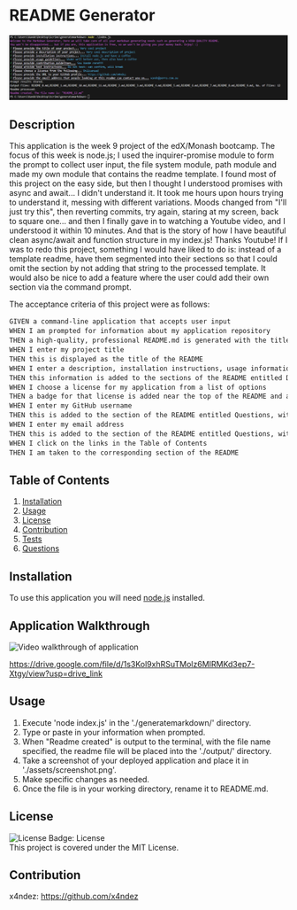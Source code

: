 # README Generator

![Screenshot of application](./assets/images/screenshot.png)

## Description
This application is the week 9 project of the edX/Monash bootcamp. The focus of this week is node.js; I used the inquirer-promise module to form the prompt to collect user input, the file system module, path module and made my own module that contains the readme template.  I found most of this project on the easy side, but then I thought I understood promises with async and await... I didn't understand it. It took me hours upon hours trying to understand it, messing with different variations.  Moods changed from "I'll just try this", then reverting commits, try again, staring at my screen, back to square one... and then I finally gave in to watching a Youtube video, and I understood it within 10 minutes.  And that is the story of how I have beautiful clean async/await and function structure in my index.js!  Thanks Youtube!  If I was to redo this project, something I would have liked to do is: instead of a template readme, have them segmented into their sections so that I could omit the section by not adding that string to the processed template.  It would also be nice to add a feature where the user could add their own section via the command prompt.

The acceptance criteria of this project were as follows:

```md
GIVEN a command-line application that accepts user input
WHEN I am prompted for information about my application repository
THEN a high-quality, professional README.md is generated with the title of my project and sections entitled Description, Table of Contents, Installation, Usage, License, Contributing, Tests, and Questions
WHEN I enter my project title
THEN this is displayed as the title of the README
WHEN I enter a description, installation instructions, usage information, contribution guidelines, and test instructions
THEN this information is added to the sections of the README entitled Description, Installation, Usage, Contributing, and Tests
WHEN I choose a license for my application from a list of options
THEN a badge for that license is added near the top of the README and a notice is added to the section of the README entitled License that explains which license the application is covered under
WHEN I enter my GitHub username
THEN this is added to the section of the README entitled Questions, with a link to my GitHub profile
WHEN I enter my email address
THEN this is added to the section of the README entitled Questions, with instructions on how to reach me with additional questions
WHEN I click on the links in the Table of Contents
THEN I am taken to the corresponding section of the README
```

## Table of Contents

1. [Installation](#installation)
2. [Usage](#usage)
3. [License](#license)
4. [Contribution](#contribution)
5. [Tests](#tests)
6. [Questions](#questions)

## Installation
To use this application you will need [node.js](https://nodejs.org/en) installed.

## Application Walkthrough
![Video walkthrough of application](https://drive.google.com/file/d/1s3Kol9xhRSuTMolz6MIRMKd3ep7-Xtgy/view?usp=drive_link)

https://drive.google.com/file/d/1s3Kol9xhRSuTMolz6MIRMKd3ep7-Xtgy/view?usp=drive_link
## Usage
1. Execute 'node index.js' in the './generatemarkdown/' directory.
2. Type or paste in your information when prompted.
3. When "Readme created" is output to the terminal, with the file name specified, the readme file will be placed into the './output/' directory.
4. Take a screenshot of your deployed application and place it in './assets/screenshot.png'.
5. Make specific changes as needed.
6. Once the file is in your working directory, rename it to README.md.

## License
![License Badge: License](https://img.shields.io/badge/License-MIT-blue)<br>
This project is covered under the MIT License.

## Contribution
x4ndez: <https://github.com/x4ndez>
